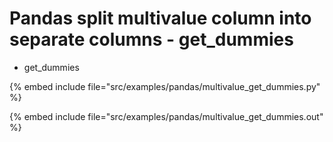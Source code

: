 # Pandas split multivalue column into separate columns - get_dummies


* get_dummies

{% embed include file="src/examples/pandas/multivalue_get_dummies.py" %}

{% embed include file="src/examples/pandas/multivalue_get_dummies.out" %}


